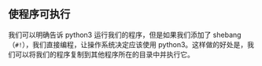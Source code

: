 #

## 使程序可执行

我们可以明确告诉 python3 运行我们的程序，但是如果我们添加了 shebang（`#!`），我们直接编程，让操作系统决定应该使用 python3。这样做的好处是，我们可以将我们的程序复制到其他程序所在的目录中并执行它。

